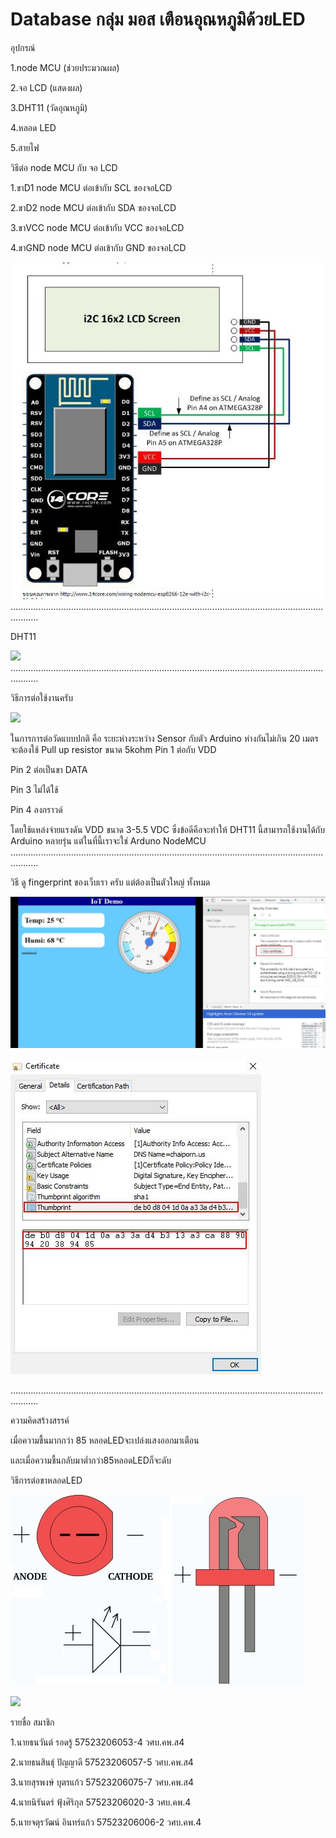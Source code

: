 # Database กลุ่ม มอส เตือนอุณหภูมิด้วยLED

อุปกรณ์

1.node MCU (ช่วยประมวณผล)

2.จอ LCD (แสดงผล)

3.DHT11 (วัดอุณหภูมิ)

4.หลอด LED 

5.สายไฟ 


วิธีต่อ node MCU กับ จอ LCD

1.ขาD1 node MCU ต่อเข้ากับ SCL ของจอLCD

2.ขาD2 node MCU ต่อเข้ากับ SDA ของจอLCD

3.ขาVCC node MCU ต่อเข้ากับ VCC ของจอLCD

4.ขาGND node MCU ต่อเข้ากับ GND ของจอLCD


![alttext](https://github.com/jokermarkk/Database/blob/master/%E0%B8%A7%E0%B8%B4%E0%B8%98%E0%B8%B5%E0%B8%95%E0%B9%88%E0%B8%AD%20node%20MCU%20%E0%B8%81%E0%B8%B1%E0%B8%9A%20%E0%B8%88%E0%B8%AD%20LCD.jpg?raw=true)
.......................................................................................................................................
 
DHT11

<a href="http://www.mx7.com/view2/A2v6md22PxdZfQLa" target="_blank"><img border="0" src="http://www.mx7.com/i/0a4/5pnkIF.png" /></a>
.......................................................................................................................................

วิธีการต่อใช้งานครับ

<a href="http://www.mx7.com/view2/A2v75Wi1ptvOEn2u" target="_blank"><img border="0" src="http://www.mx7.com/i/05d/GjLehl.gif" /></a>

ในการการต่อวัดแบบปกติ คือ ระยะห่างระหว่าง Sensor กับตัว Arduino ห่างกันไม่เกิน 20 เมตร จะต้องใช้ Pull up resistor ขนาด 5kohm 
   Pin 1  ต่อกับ VDD

   Pin 2  ต่อเป็นขา DATA

   Pin 3  ไม่ได้ใช้

   Pin 4  ลงกราวด์

โดยใช้แหล่งจ่ายแรงดัน VDD ขนาด 3-5.5 VDC ซึ่งข้อดีคือจะทำให้ DHT11 นี้สามารถใช้งานได้กับ Arduino หลายรุ่น แต่ในที่นี้เราจะใช่ Arduno NodeMCU
.......................................................................................................................................


วิธี ดู fingerprint ของเว็บเรา ครับ แต่ต้องเป็นตัวใหญ่ ทั้งหมด

![alttext](https://github.com/jokermarkk/Database/blob/master/1%20fingerprint.jpg)

![alttext](https://github.com/jokermarkk/Database/blob/master/2%20fingerprint.jpg)

.......................................................................................................................................

ความคิดสร้างสรรค์

เมื่อความชื้นมากกว่า 85 หลอดLEDจะเปล่งแสงออกมาเตือน

และเมื่อความชื้นกลับมาต่ำกว่า85หลอดLEDก็จะดับ

วิธีการต่อขาหลอดLED

![alttext](https://github.com/jokermarkk/Database/blob/master/%E0%B8%AB%E0%B8%A5%E0%B8%AD%E0%B8%94%E0%B9%84%E0%B8%9F.jpg)

<a href="http://www.mx7.com/view2/A3hs8JlDpk6RonNX" target="_blank"><img border="0" src="http://www.mx7.com/i/2b3/94sdkd.jpg" /></a>

รายชื่อ สมาชิก

1.นายธนวันต์   รอดรู้ 57523206053-4 วศบ.คพ.ส4

2.นายธนสินธุ์   ปัญญาดี 57523206057-5 วศบ.คพ.ส4

3.นายสุรพงษ์   บุตรแก้ว 57523206075-7 วศบ.คพ.ส4

4.นายนิรันดร์    ฟุ้งศิริกุล 57523206020-3 วศบ.คพ.4

5.นายจตุรวัฒน์   อินทร์แก้ว 57523206006-2 วศบ.คพ.4
